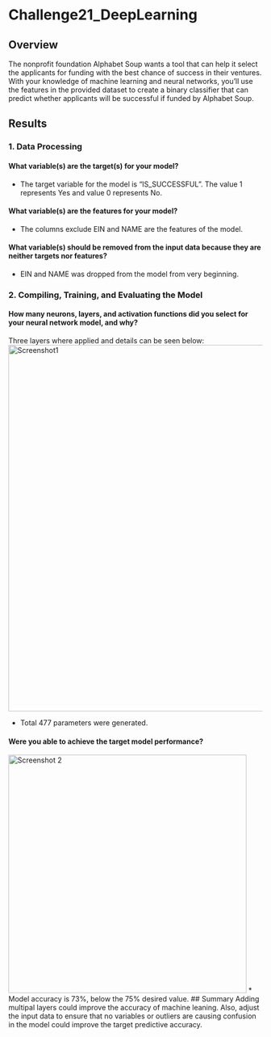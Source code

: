 # Challenge21_DeepLearning
## Overview
The nonprofit foundation Alphabet Soup wants a tool that can help it select the applicants for funding with the best chance of success in their ventures. With your knowledge of machine learning and neural networks, you’ll use the features in the provided dataset to create a binary classifier that can predict whether applicants will be successful if funded by Alphabet Soup.
## Results
### 1. Data Processing
#### What variable(s) are the target(s) for your model?
* The target variable for the model is “IS_SUCCESSFUL”. The value 1 represents Yes and value 0 represents No.
#### What variable(s) are the features for your model?
* The columns exclude EIN and NAME are the features of the model.
#### What variable(s) should be removed from the input data because they are neither targets nor features?
* EIN and NAME was dropped from the model from very beginning.
### 2. Compiling, Training, and Evaluating the Model
#### How many neurons, layers, and activation functions did you select for your neural network model, and why?
Three layers where applied and details can be seen below:
<img width="726" alt="Screenshot1" src="https://github.com/RunningWomann/Challenge21_DeepLearning/assets/126307180/e8d87033-cd70-4d63-94ec-86f253b3ff47">
* Total 477 parameters were generated. 
#### Were you able to achieve the target model performance?
<img width="472" alt="Screenshot 2" src="https://github.com/RunningWomann/Challenge21_DeepLearning/assets/126307180/d25ac5bd-477b-4516-b1b7-fa9109edeed6">
* Model accuracy is 73%, below the 75% desired value.
## Summary
Adding multipal layers could improve the accuracy of machine leaning. Also, adjust the input data to ensure that no variables or outliers are causing confusion in the model could improve the target predictive accuracy. 
